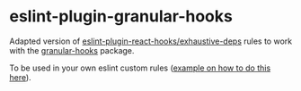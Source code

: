 # eslint-plugin-granular-hooks

Adapted version of [eslint-plugin-react-hooks/exhaustive-deps](https://github.com/facebook/react/blob/4dda96a4071d2cc4bbcc444438cfacee991f07e2/packages/eslint-plugin-react-hooks/src/ExhaustiveDeps.js) rules to work with the [granular-hooks](https://github.com/gfox1984/granular-hooks) package.

To be used in your own eslint custom rules ([example on how to do this here](https://camchenry.com/blog/eslint-custom-rules)).
